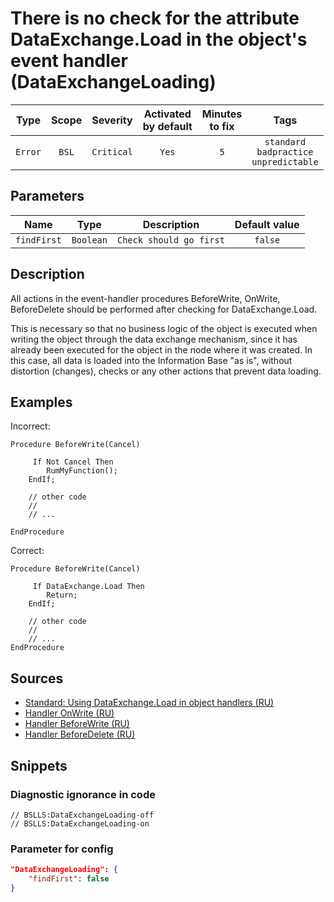 # There is no check for the attribute DataExchange.Load in the object's event handler (DataExchangeLoading)

|   Type    |    Scope    |  Severity   |    Activated<br>by default    |    Minutes<br>to fix    |                            Tags                            |
|:--------:|:-----------------------------:|:-----------:|:------------------------------:|:-----------------------------------:|:----------------------------------------------------------:|
| `Error` |             `BSL`             | `Critical` |              `Yes`              |                 `5`                 |       `standard`<br>`badpractice`<br>`unpredictable`       |

## Parameters


|     Name     |   Type    |           Description            |    Default value    |
|:-----------:|:--------:|:-----------------------------:|:------------------------------:|
| `findFirst` | `Boolean` | `Check should go first` |            `false`             |
<!-- Блоки выше заполняются автоматически, не трогать -->
## Description
<!-- Описание диагностики заполняется вручную. Необходимо понятным языком описать смысл и схему работу -->
All actions in the event-handler procedures BeforeWrite, OnWrite, BeforeDelete should be performed after checking for DataExchange.Load.

This is necessary so that no business logic of the object is executed when writing the object through the data exchange mechanism, since it has already been executed for the object in the node where it was created. In this case, all data is loaded into the Information Base "as is", without distortion (changes), checks or any other actions that prevent data loading.

## Examples
<!-- В данном разделе приводятся примеры, на которые диагностика срабатывает, а также можно привести пример, как можно исправить ситуацию -->

Incorrect:
```bsl
Procedure BeforeWrite(Cancel) 

     If Not Cancel Then
        RumMyFunction();
    EndIf;

    // other code
    //
    // ...

EndProcedure
```
Correct:
```bsl
Procedure BeforeWrite(Cancel) 

     If DataExchange.Load Then
        Return;
    EndIf;

    // other code
    //
    // ...
EndProcedure
```

## Sources
<!-- Необходимо указывать ссылки на все источники, из которых почерпнута информация для создания диагностики -->

* [Standard: Using DataExchange.Load in object handlers (RU)](https://its.1c.ru/db/v8std#content:773)
* [Handler OnWrite (RU)](https://its.1c.ru/db/v8std#content:465)
* [Handler BeforeWrite (RU)](https://its.1c.ru/db/v8std#content:464)
* [Handler BeforeDelete (RU)](https://its.1c.ru/db/v8std#content:752)

## Snippets

<!-- Блоки ниже заполняются автоматически, не трогать -->
### Diagnostic ignorance in code

```bsl
// BSLLS:DataExchangeLoading-off
// BSLLS:DataExchangeLoading-on
```

### Parameter for config

```json
"DataExchangeLoading": {
    "findFirst": false
}
```
